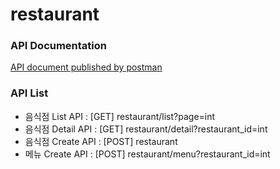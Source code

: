 # restaurant 

### API Documentation
[API document published by postman](https://documenter.getpostman.com/view/10870740/T1Dv8F6u?version=latest)

### API List
- 음식점 List API : [GET] restaurant/list?page=int
- 음식점 Detail API : [GET] restaurant/detail?restaurant_id=int
- 음식점 Create API : [POST] restaurant
- 메뉴 Create API : [POST] restaurant/menu?restaurant_id=int
